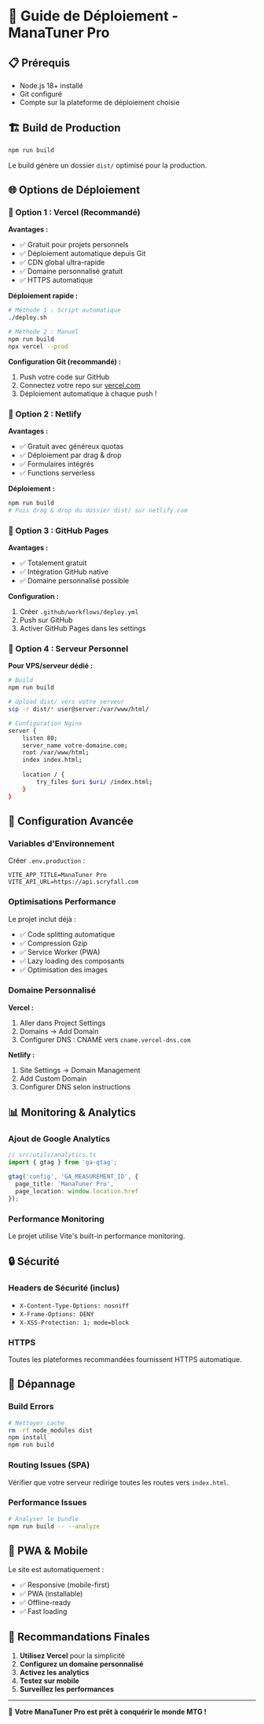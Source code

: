 # 🚀 Guide de Déploiement - ManaTuner Pro

## 📋 Prérequis

- Node.js 18+ installé
- Git configuré
- Compte sur la plateforme de déploiement choisie

## 🏗️ Build de Production

```bash
npm run build
```

Le build génère un dossier `dist/` optimisé pour la production.

## 🌐 Options de Déploiement

### 🥇 Option 1 : Vercel (Recommandé)

**Avantages :**
- ✅ Gratuit pour projets personnels
- ✅ Déploiement automatique depuis Git
- ✅ CDN global ultra-rapide
- ✅ Domaine personnalisé gratuit
- ✅ HTTPS automatique

**Déploiement rapide :**
```bash
# Méthode 1 : Script automatique
./deploy.sh

# Méthode 2 : Manuel
npm run build
npx vercel --prod
```

**Configuration Git (recommandé) :**
1. Push votre code sur GitHub
2. Connectez votre repo sur [vercel.com](https://vercel.com)
3. Déploiement automatique à chaque push !

### 🥈 Option 2 : Netlify

**Avantages :**
- ✅ Gratuit avec généreux quotas
- ✅ Déploiement par drag & drop
- ✅ Formulaires intégrés
- ✅ Functions serverless

**Déploiement :**
```bash
npm run build
# Puis drag & drop du dossier dist/ sur netlify.com
```

### 🥉 Option 3 : GitHub Pages

**Avantages :**
- ✅ Totalement gratuit
- ✅ Intégration GitHub native
- ✅ Domaine personnalisé possible

**Configuration :**
1. Créer `.github/workflows/deploy.yml`
2. Push sur GitHub
3. Activer GitHub Pages dans les settings

### 🏢 Option 4 : Serveur Personnel

**Pour VPS/serveur dédié :**
```bash
# Build
npm run build

# Upload dist/ vers votre serveur
scp -r dist/* user@server:/var/www/html/

# Configuration Nginx
server {
    listen 80;
    server_name votre-domaine.com;
    root /var/www/html;
    index index.html;
    
    location / {
        try_files $uri $uri/ /index.html;
    }
}
```

## 🔧 Configuration Avancée

### Variables d'Environnement

Créer `.env.production` :
```env
VITE_APP_TITLE=ManaTuner Pro
VITE_API_URL=https://api.scryfall.com
```

### Optimisations Performance

Le projet inclut déjà :
- ✅ Code splitting automatique
- ✅ Compression Gzip
- ✅ Service Worker (PWA)
- ✅ Lazy loading des composants
- ✅ Optimisation des images

### Domaine Personnalisé

**Vercel :**
1. Aller dans Project Settings
2. Domains → Add Domain
3. Configurer DNS : CNAME vers `cname.vercel-dns.com`

**Netlify :**
1. Site Settings → Domain Management
2. Add Custom Domain
3. Configurer DNS selon instructions

## 📊 Monitoring & Analytics

### Ajout de Google Analytics

```typescript
// src/utils/analytics.ts
import { gtag } from 'ga-gtag';

gtag('config', 'GA_MEASUREMENT_ID', {
  page_title: 'ManaTuner Pro',
  page_location: window.location.href
});
```

### Performance Monitoring

Le projet utilise Vite's built-in performance monitoring.

## 🔒 Sécurité

### Headers de Sécurité (inclus)

- `X-Content-Type-Options: nosniff`
- `X-Frame-Options: DENY`
- `X-XSS-Protection: 1; mode=block`

### HTTPS

Toutes les plateformes recommandées fournissent HTTPS automatique.

## 🐛 Dépannage

### Build Errors

```bash
# Nettoyer cache
rm -rf node_modules dist
npm install
npm run build
```

### Routing Issues (SPA)

Vérifier que votre serveur redirige toutes les routes vers `index.html`.

### Performance Issues

```bash
# Analyser le bundle
npm run build -- --analyze
```

## 📱 PWA & Mobile

Le site est automatiquement :
- ✅ Responsive (mobile-first)
- ✅ PWA (installable)
- ✅ Offline-ready
- ✅ Fast loading

## 🎯 Recommandations Finales

1. **Utilisez Vercel** pour la simplicité
2. **Configurez un domaine personnalisé**
3. **Activez les analytics**
4. **Testez sur mobile**
5. **Surveillez les performances**

---

🎉 **Votre ManaTuner Pro est prêt à conquérir le monde MTG !** 